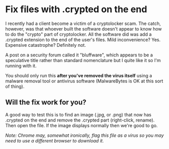 # Fix files with .crypted on the end

I recently had a client become a victim of a cryptolocker scam. The catch, however, was that whoever built the software doesn't appear to know how to do the "crypto" part of cryptolocker. All the software did was add a .crypted extension to the end of the user's files. Mild inconvenience? Yes. Expensive catastrophe? Definitely not.

A post on a security forum called it "bluffware", which appears to be a speculative title rather than standard nomenclature but I quite like it so I'm running with it.

You should only run this **after you've removed the virus itself** using a malware removal tool or antivirus software (MalwareBytes is OK at this sort of thing).

## Will the fix work for you?

A good way to test this is to find an image (.jpg, or .png) that now has .crypted on the end and remove the .crypted part (right-click, rename). Then open the file. If the image displays normally then we're good to go.

_Note: Chrome may, somewhat ironically, flag this file as a virus so you may need to use a different browser to download it._

